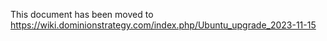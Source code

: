 This document has been moved to <https://wiki.dominionstrategy.com/index.php/Ubuntu_upgrade_2023-11-15>
